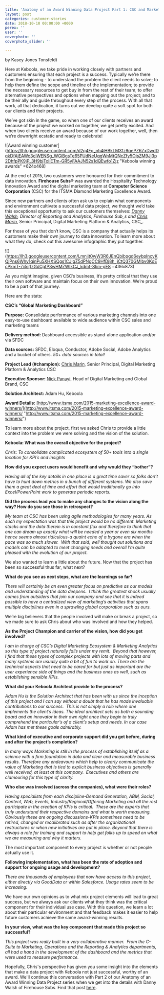 ```yaml
---
title: 'Anatomy of an Award Winning Data Project Part 1: CSC and Marketing Analytics'
layout: post
categories: customer-stories
date: 2018-10-10 00:00:00 +0000
perex: ''
user: ''
coverphoto: ''
coverphoto_slider: ''

---
```

by Kasey Jones Tonsfeldt

Here at Keboola, we take pride in working closely with partners and customers ensuring that each project is a success. Typically we’re there from the beginning - to understand the problem the client needs to solve; to help them define the scope and timeline of the implementation; to provide the necessary resources to get buy in from the rest of their team; to offer alternative perspectives and options when mapping out the project; and to be their ally and guide throughout every step of the process. With all that work, all that dedication, it turns out we develop quite a soft spot for both our clients and their projects.

We’ve got skin in the game, so when one of our clients receives an award because of the project we worked on together, we get pretty excited. And when two clients receive an award because of our work together, well, then we’re downright ecstatic and ready to celebrate!

![Award winning customer](https://lh5.googleusercontent.com/d2q4Fg_nh4iHBkLM31z8qePZ6ZxDwdDqkDfAjEAWc3cIWENSg_WGiBgsTe65PUdNeUqgWnMtQNcZfy5OisZM9Jj3p2DhfpPK9jP_3H9bjToliETm-GR5yFAAJN52s1dQEwfo1Zjz "Keboola winning awards" =624x468)

At the end of 2015, two customers were honoured for their commitment to data innovation. **Firehouse Subs®** was awarded the Hospitality Technology Innovation Award and the digital marketing team at **Computer Science Corporation** (CSC) for the ITSMA Diamond Marketing Excellence Award.

Since new partners and clients often ask us to explain what components and environment cultivate a successful data project, we thought we’d take this exceptional opportunity to ask our customers themselves: [_Danny Walsh_](https://www.linkedin.com/in/dwalsh79)_, Director of Reporting and Analytics, Firehouse Sub_s and_ [_Chris Marin_](https://www.linkedin.com/in/christopher-marin-7792474), Senior Principal, Digital Marketing Platform & Analytics, CSC_.

For those of you that don’t know, CSC is a company that actually helps its customers make their own journey to data innovation. To learn more about what they do, check out this awesome infographic they put together.

![](https://lh3.googleusercontent.com/Lmnjjt0wW3R6JEnQbibpgd6eybpIncvKQjPns6Whv1qinPu5XHXSQgs1CJlgZ5dPNgCC9HfDj8h_jCtQ370GMIbv0KdEcPkmT-7ii5ij1zGdCgtP3wHMZWIkCJ_kdmf-SIim-gE8 =436x873)

As you might imagine, given CSC’s business, it’s pretty critical that they use their own software and maintain focus on their own innovation. We’re proud to be a part of that journey.

Here are the stats:

**CSC’s “Global Marketing Dashboard”**

**Purpose:** Consolidate performance of various marketing channels into one easy-to-use dashboard available to wide audience within CSC sales and marketing teams

**Delivery method:** Dashboard accessible as stand-alone application and/or via SFDC

**Data sources:** SFDC, Eloqua, Conductor, Adobe Social, Adobe Analytics and a bucket of others. _50+ data sources in total!_

**Project Lead (#champion):** [Chris Marin](https://www.linkedin.com/in/christopher-marin-7792474), Senior Principal, Digital Marketing Platform & Analytics CSC

**Executive Sponsor:** [Nick Panayi](https://www.linkedin.com/in/nickpanayi), Head of Digital Marketing and Global Brand, CSC

**Solution Architect:** Adam Hu, Keboola

**Award Details:** [http://www.itsma.com/2015-marketing-excellence-award-winners/](http://www.itsma.com/2015-marketing-excellence-award-winners/ "http://www.itsma.com/2015-marketing-excellence-award-winners/")

To learn more about the project, first we asked Chris to provide a little context into the problem we were solving and the vision of the solution.

**Keboola: What was the overall objective for the project?**

_Chris: To consolidate complicated ecosystem of 50+ tools into a single location for KPI’s and insights_

**How did you expect users would benefit and why would they “bother”?**

_Having all of the key details in one place is a great time saver so folks don’t have to hunt down metrics in a bunch of different systems. We also save them a great deal of time and effort that would traditionally go into Excel/PowerPoint work to generate periodic reports._

**Did the process lead you to make any changes to the vision along the way? How do you see those in retrospect?**

_My team at CSC has been using agile methodologies for many years. As such my expectation was that this project would be no different. Marketing stacks and the data therein is in constant flux and therefore to think that one can dream up exactly what will be needed a year or even six months hence seems almost ridiculous-a quaint echo of a bygone era when the pace was so much slower.  With that said, well thought out solutions and models can be adapted to meet changing needs and overall I’m quite pleased with the evolution of our project._

We also wanted to learn a little about the future. Now that the project has been so successful thus far, what next?

**What do you see as next steps, what are the learnings so far?**

_There will certainly be an even greater focus on predictive as our models and understanding of the data deepens.  I think the greatest shock usually comes from outsiders that join our company and see that it is indeed possible to have a centralized view of marketing’s activities that spans multiple disciplines even in a sprawling global corporation such as ours._

We’re big believers that the people involved will make or break a project, so we made sure to ask Chris about who was involved and how they helped.

**As the Project Champion and carrier of the vision, how did you get involved?**

_I am in charge of CSC’s Digital Marketing Ecosystem & Marketing Analytics so this type of project naturally falls under my remit.  Beyond that however, I find that these types of complex projects with lots of moving parts and many systems are usually quite a bit of fun to work on. There are the technical aspects that need to be cared for but just as important are the user experience side of things and the business ones as well, such as establishing sensible KPIs._

**What did your Keboola Architect provide to the process?**

_Adam Hu is the Solution Architect that has been with us since the inception of this project and I can say without a doubt that he has made invaluable contributions to our success.  This is not simply a role where one implements the client’s ideas.  The ideal architect acts as both a sounding board and an innovator in their own right once they begin to truly comprehend the particular’s of a client’s setup and needs. In our case Adam has met these goals admirably._

**What kind of executive and corporate support did you get before, during and after the project’s completion?**

_In many ways Marketing is still in the process of establishing itself as a science with a firm foundation in data and clear and measurable business results. Therefore any endeavours which help to clearly communicate the value of Marketing that is tied to explicit business objectives is generally well received, at least at this company.  Executives and others are clamouring for this type of clarity._

**Who else was involved (across the companies), what were their roles?**

_Having specialists from each discipline-Demand Generation, ABM, Social, Content, Web, Events, Industry/Regional/Offering Marketing and all the rest participate in the creation of KPIs is critical.  These are the experts that truly understand their respective domains and what is worth measuring. Obviously these are ongoing discussions-KPIs sometimes need to be retired, changed or recalibrated such as after the organizational restructures or when new initiatives are put in place. Beyond that there is always a role for training and support to help get folks up to speed on what we are measuring and why it matters._

The most important component to every project is whether or not people actually use it.

**Following implementation, what has been the rate of adoption and support for ongoing usage and development?**

_There are thousands of employees that now have access to this project, either directly via GoodData or within Salesforce. Usage rates seem to be increasing._

We have our own opinions as to what mix project elements will lead to great success, but we always ask our clients what they think was the critical component for their individual use case. With this question, we learn a lot about their particular environment and that feedback makes it easier to help future customers achieve the same award-winning results.

**In your view, what was the key component that made this project so successful?**

_This project was really built in a very collaborative manner.  From the C-Suite to Marketing, Operations and the Reporting & Analytics departments, all had a hand in the development of the dashboard and the metrics that were used to measure performance._

Hopefully, Chris's perspective has given you some insight into the elements that make a data project with Keboola not just successful, worthy of an award. We'll continue this conversation with Part 2 of our Anatomy of an Award Winning Data Project series when we get into the details with Danny Walsh of Firehouse Subs. Find that post [here](http://blog.keboola.com/anatomy-of-an-award-winning-data-project-part-2-firehouse-subs-station-pulse-bi-dashboard).